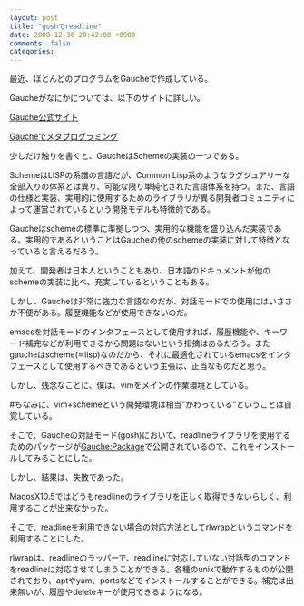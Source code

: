 ```yaml
---
layout: post
title: "goshでreadline"
date: 2008-12-30 20:42:00 +0900
comments: false
categories: 
---
```

最近、ほとんどのプログラムをGaucheで作成している。

Gaucheがなにかについては、以下のサイトに詳しい。

[Gauche公式サイト][1]

[Gaucheでメタプログラミング][2] 

少しだけ触りを書くと、GaucheはSchemeの実装の一つである。

SchemeはLISPの系譜の言語だが、Common Lisp系のようなラグジュアリーな全部入りの体系とは異り、可能な限り単純化された言語体系を持つ。また、言語の仕様と実装、実用的に使用するためのライブラリが異る開発者コミュニティによって運営されているという開発モデルも特徴的である。

Gaucheはschemeの標準に準拠しつつ、実用的な機能を盛り込んだ実装である。実用的であるということはGaucheの他のschemeの実装に対して特徴となっていると言えるだろう。

加えて、開発者は日本人ということもあり、日本語のドキュメントが他のschemeの実装に比べ、充実しているということもある。

しかし、Gaucheは非常に強力な言語なのだが、対話モードでの使用にはいささか不便がある。履歴機能などが使用できないのだ。

emacsを対話モードのインタフェースとして使用すれば、履歴機能や、キーワード補完などが利用できるから問題はないという指摘はあるだろう。またgaucheはscheme(≒lisp)なのだから、それに最適化されているemacsをインタフェースとして使用するべきであるという主張は、正当なものだと思う。

しかし、残念なことに、僕は、vimをメインの作業環境としている。

\#ちなみに、vim+schemeという開発環境は相当"かわっている"ということは自覚している。

そこで、Gaucheの対話モード(gosh)において、readlineライブラリを使用するためのパッケージが[Gauche:Package][3]で公開されているので、これをインストールしてみることにした。

しかし、結果は、失敗であった。

MacosX10.5ではどうもreadlineのライブラリを正しく取得できないらしく、利用することが出来なかった。

そこで、readlineを利用できない場合の対応方法としてrlwrapというコマンドを利用することにした。

rlwrapは、readlineのラッパーで、readlineに対応していない対話型のコマンドをreadlineに対応させてしまうことができる。各種のunixで動作するものが公開されており、aptやyam、portsなどでインストールすることができる。補完は出来無いが、履歴やdeleteキーが使用できるようになる。

  [1]: http://practical-scheme.net/gauche/index-j.html

  [2]: http://www.atmarkit.co.jp/fcoding/articles/gauche/01/gauche01a.html

  [3]: http://practical-scheme.net/wiliki/wiliki.cgi/Gauche:Packages
